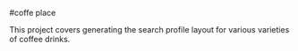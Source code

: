 #coffe place

This project covers generating the search profile layout for various varieties of coffee drinks.

